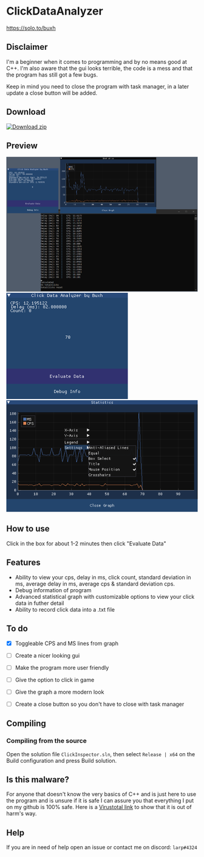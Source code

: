 # ClickDataAnalyzer
https://solo.to/buxh


## Disclaimer
I'm a beginner when it comes to programming and by no means good at C++. I'm also aware that the gui looks terrible, the code is a mess and that the program has still got a few bugs.

Keep in mind you need to close the program with task manager, in a later update a close button will be added.

## Download
<!-- BEGIN LATEST DOWNLOAD BUTTON -->
[![Download zip](https://custom-icon-badges.herokuapp.com/badge/-Download-blue?style=for-the-badge&logo=download&logoColor=white "Download zip")](https://github.com/buxh/ClickDataAnalyzer/releases/download/minecraft/analyze.exe)
<!-- END LATEST DOWNLOAD BUTTON -->

## Preview
![](images/3.png)
![](images/1.png)
![](images/2.png)


## How to use
Click in the box for about 1-2 minutes then click "Evaluate Data"


## Features
- Ability to view your cps, delay in ms, click count, standard deviation in ms, average delay in ms, average cps & standard deviation cps.
- Debug information of program
- Advanced statistical graph with customizable options to view your click data in futher detail
- Ability to record click data into a .txt file


## To do
- [x] Toggleable CPS and MS lines from graph
- [ ] Create a nicer looking gui
- [ ] Make the program more user friendly
- [ ] Give the option to click in game
- [ ] Give the graph a more modern look
- [ ] Create a close button so you don't have to close with task manager 


## Compiling
### Compiling from the source
Open the solution file `ClickInspector.sln`, then select `Release | x64` on the Build configuration and press Build solution.


## Is this malware?
For anyone that doesn't know the very basics of C++ and is just here to use the program and is unsure if it is safe I can assure you that everything I put on my github is 100% safe. Here is a [Virustotal link](https://www.virustotal.com/gui/file/a00c35b8da7bf0aa9838c135e0c5980cb8942f97bbe7bd8565c40f55da60bc4a/detection) to show that it is out of harm's way.


## Help
If you are in need of help open an issue or contact me on discord: `larp#4324`
